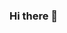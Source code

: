 ### Hi there 👋

<!--
**Vikrant-Deshmukh/Vikrant-Deshmukh** is a ✨ _special_ ✨ repository because its `README.md` (this file) appears on your GitHub profile.

Here are some ideas to get you started:

- 🔭 I’m currently working on Python Flask Projects
- 🌱 I’m currently learning Flask 
- 👯 I’m looking to collaborate on anything Python :p
- 💬 Ask me about Web development
- 📫 How to reach me: [Gmail].(mailto:vikrant.deshmukh218@siesgst.ac.in)
- ⚡ Fun fact: I'm also a Health & Training Coach ;)
https://github-readme-stats.vercel.app/api?username=vikrant-deshmukh&&show_icons=true&title_color=ffffff&icon_color=bb2acf&text_color=daf7dc&bg_color=151515
-->
